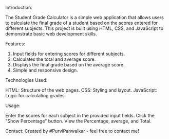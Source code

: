 Introduction:

The Student Grade Calculator is a simple web application that allows users to calculate the final grade of a student based on the scores entered for different subjects. This project is built using HTML, CSS, and JavaScript to demonstrate basic web development skills.

Features:
1. Input fields for entering scores for different subjects.
2. Calculates the total and average score.
3. Displays the final grade based on the average score.
4. Simple and responsive design.

Technologies Used:

HTML: Structure of the web pages.
CSS: Styling and layout.
JavaScript: Logic for calculating grades.

Usage:

Enter the scores for each subject in the provided input fields.
Click the "Show  Percentage" button.
View the Percentage, average, and Total.

Contact:
Created by #PurviPanwalkar - feel free to contact me!
